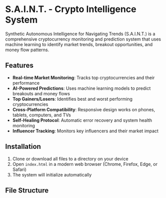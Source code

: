 # S.A.I.N.T. - Crypto Intelligence System

Synthetic Autonomous Intelligence for Navigating Trends (S.A.I.N.T.) is a comprehensive cryptocurrency monitoring and prediction system that uses machine learning to identify market trends, breakout opportunities, and money flow patterns.

## Features

- **Real-time Market Monitoring**: Tracks top cryptocurrencies and their performance
- **AI-Powered Predictions**: Uses machine learning models to predict breakouts and money flows
- **Top Gainers/Losers**: Identifies best and worst performing cryptocurrencies
- **Cross-Platform Compatibility**: Responsive design works on phones, tablets, computers, and TVs
- **Self-Healing Protocol**: Automatic error recovery and system health monitoring
- **Influencer Tracking**: Monitors key influencers and their market impact

## Installation

1. Clone or download all files to a directory on your device
2. Open `index.html` in a modern web browser (Chrome, Firefox, Edge, or Safari)
3. The system will initialize automatically

## File Structure
